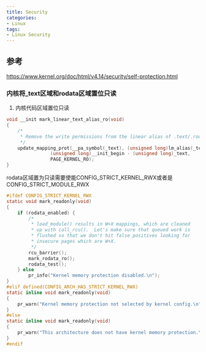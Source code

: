 ```yaml
---
title: Security
categories: 
- Linux
tags:
- Linux Security
---
```


## 参考
https://www.kernel.org/doc/html/v4.14/security/self-protection.html

### 内核将_text区域和rodata区域置位只读
1. 内核代码区域置位只读
```c [arch/arm64/mm/mmu.c]
void __init mark_linear_text_alias_ro(void)
{
	/*
	 * Remove the write permissions from the linear alias of .text/.rodata
	 */
	update_mapping_prot(__pa_symbol(_text), (unsigned long)lm_alias(_text),
			    (unsigned long)__init_begin - (unsigned long)_text,
			    PAGE_KERNEL_RO);
}
```
rodata区域置为只读需要使能CONFIG_STRICT_KERNEL_RWX或者是CONFIG_STRICT_MODULE_RWX
```c
#ifdef CONFIG_STRICT_KERNEL_RWX
static void mark_readonly(void)
{
	if (rodata_enabled) {
		/*
		 * load_module() results in W+X mappings, which are cleaned
		 * up with call_rcu().  Let's make sure that queued work is
		 * flushed so that we don't hit false positives looking for
		 * insecure pages which are W+X.
		 */
		rcu_barrier();
		mark_rodata_ro();
		rodata_test();
	} else
		pr_info("Kernel memory protection disabled.\n");
}
#elif defined(CONFIG_ARCH_HAS_STRICT_KERNEL_RWX)
static inline void mark_readonly(void)
{
	pr_warn("Kernel memory protection not selected by kernel config.\n");
}
#else
static inline void mark_readonly(void)
{
	pr_warn("This architecture does not have kernel memory protection.\n");
}
#endif

```
